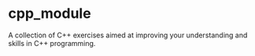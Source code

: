 # cpp_module
A collection of C++ exercises aimed at improving your understanding and skills in C++ programming.
